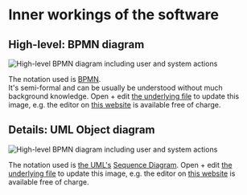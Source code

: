 # Inner workings of the software

## High-level: BPMN diagram

<img src="https://raw.githubusercontent.com/SergelsOrg/csv2tex/images_and_data/high_level_workflow.bpmn.svg" title="High-level BPMN diagram including user and system actions" style="max-width: 100%;" />

The notation used is [BPMN](https://en.wikipedia.org/wiki/Business_Process_Model_and_Notation).  
It's semi-formal and can be usually be understood without much background knowledge. 
Open + edit [the underlying file](images_and_data/high_level_workflow.bpmn) to update this image, e.g. the editor on [this website](https://demo.bpmn.io/) is available free of charge.

## Details: UML Object diagram  

<img src="https://raw.githubusercontent.com/SergelsOrg/csv2tex/images_and_data/uml_sequence.txt.svg" title="High-level BPMN diagram including user and system actions" style="max-width: 100%;" />

The notation used is [the UML's](https://en.wikipedia.org/wiki/Unified_Modeling_Language) [Sequence Diagram](https://en.wikipedia.org/wiki/Sequence_diagram).
Open + edit [the underlying file](images_and_data/uml_sequence.txt) to update this image, e.g. the editor on [this website](https://sequencediagram.org/) is available free of charge. 


